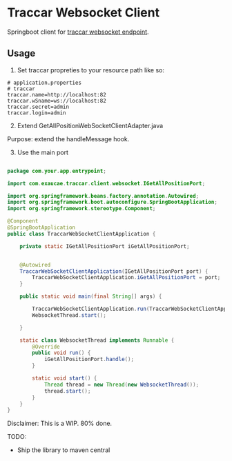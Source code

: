 # Traccar Websocket Client

Springboot client for [traccar websocket endpoint](https://www.traccar.org/traccar-api/).

## Usage

1. Set traccar propreties to your resource path like so:

````properties
# application.properties
# traccar
traccar.name=http://localhost:82
traccar.wSname=ws://localhost:82
traccar.secret=admin
traccar.login=admin

````

2. Extend GetAllPositionWebSocketClientAdapter.java

Purpose: extend the handleMessage hook.

3. Use the main port

````java

package com.your.app.entrypoint;

import com.exaucae.traccar.client.websocket.IGetAllPositionPort;

import org.springframework.beans.factory.annotation.Autowired;
import org.springframework.boot.autoconfigure.SpringBootApplication;
import org.springframework.stereotype.Component;

@Component
@SpringBootApplication
public class TraccarWebSocketClientApplication {

    private static IGetAllPositionPort iGetAllPositionPort;


    @Autowired
    TraccarWebSocketClientApplication(IGetAllPositionPort port) {
        TraccarWebSocketClientApplication.iGetAllPositionPort = port;
    }

    public static void main(final String[] args) {

        TraccarWebSocketClientApplication.run(TraccarWebSocketClientApplication.class, args);
        WebsocketThread.start();

    }

    static class WebsocketThread implements Runnable {
        @Override
        public void run() {
            iGetAllPositionPort.handle();
        }

        static void start() {
            Thread thread = new Thread(new WebsocketThread());
            thread.start();
        }
    }
}


````

Disclaimer: This is a WIP. 80% done.

TODO:
- Ship the library to maven central

